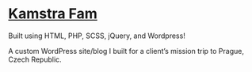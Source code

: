 # [Kamstra Fam](http://kamstrafam.com)
Built using HTML, PHP, SCSS, jQuery, and Wordpress!

A custom WordPress site/blog I built for a client’s mission trip to Prague, Czech Republic.
